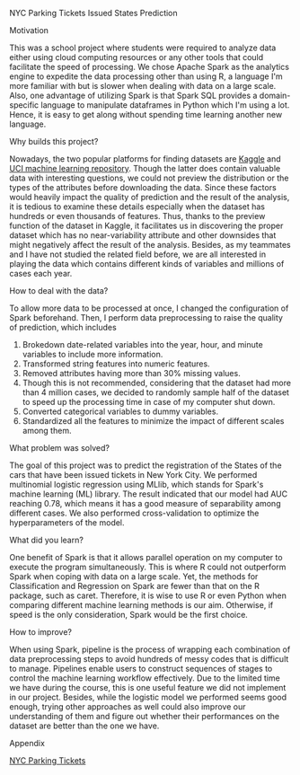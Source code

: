 NYC Parking Tickets Issued States Prediction

Motivation

This was a school project where students were required to analyze data either using cloud computing resources or any other tools that could facilitate the speed of processing. We chose Apache Spark as the analytics engine to expedite the data processing other than using R, a language I&#39;m more familiar with but is slower when dealing with data on a large scale. Also, one advantage of utilizing Spark is that Spark SQL provides a domain-specific language to manipulate dataframes in Python which I&#39;m using a lot. Hence, it is easy to get along without spending time learning another new language.

Why builds this project?

Nowadays, the two popular platforms for finding datasets are [Kaggle](https://www.kaggle.com/datasets) and [UCI machine learning repository](https://archive.ics.uci.edu/ml/datasets.php). Though the latter does contain valuable data with interesting questions, we could not preview the distribution or the types of the attributes before downloading the data. Since these factors would heavily impact the quality of prediction and the result of the analysis, it is tedious to examine these details especially when the dataset has hundreds or even thousands of features. Thus, thanks to the preview function of the dataset in Kaggle, it facilitates us in discovering the proper dataset which has no near-variability attribute and other downsides that might negatively affect the result of the analysis. Besides, as my teammates and I have not studied the related field before, we are all interested in playing the data which contains different kinds of variables and millions of cases each year.

How to deal with the data?

To allow more data to be processed at once, I changed the configuration of Spark beforehand. Then, I perform data preprocessing to raise the quality of prediction, which includes

1. Brokedown date-related variables into the year, hour, and minute variables to include more information.
2. Transformed string features into numeric features.
3. Removed attributes having more than 30% missing values.
4. Though this is not recommended, considering that the dataset had more than 4 million cases, we decided to randomly sample half of the dataset to speed up the processing time in case of my computer shut down.
5. Converted categorical variables to dummy variables.
6. Standardized all the features to minimize the impact of different scales among them.

What problem was solved?

The goal of this project was to predict the registration of the States of the cars that have been issued tickets in New York City. We performed multinomial logistic regression using MLlib, which stands for Spark&#39;s machine learning (ML) library. The result indicated that our model had AUC reaching 0.78, which means it has a good measure of separability among different cases. We also performed cross-validation to optimize the hyperparameters of the model.

What did you learn?

One benefit of Spark is that it allows parallel operation on my computer to execute the program simultaneously. This is where R could not outperform Spark when coping with data on a large scale. Yet, the methods for Classification and Regression on Spark are fewer than that on the R package, such as caret. Therefore, it is wise to use R or even Python when comparing different machine learning methods is our aim. Otherwise, if speed is the only consideration, Spark would be the first choice.

How to improve?

When using Spark, pipeline is the process of wrapping each combination of data preprocessing steps to avoid hundreds of messy codes that is difficult to manage. Pipelines enable users to construct sequences of stages to control the machine learning workflow effectively. Due to the limited time we have during the course, this is one useful feature we did not implement in our project. Besides, while the logistic model we performed seems good enough, trying other approaches as well could also improve our understanding of them and figure out whether their performances on the dataset are better than the one we have.

Appendix

[NYC Parking Tickets](https://www.kaggle.com/new-york-city/nyc-parking-tickets)
